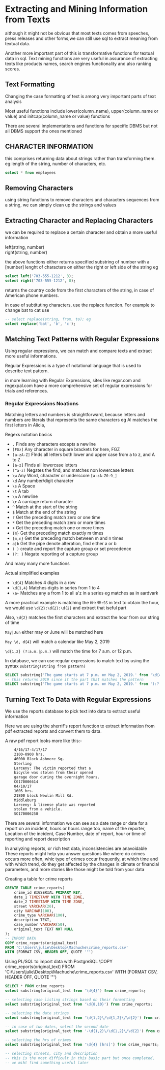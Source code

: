 # Extracting and Mining Information from Texts

although it might not be obvious that most texts comes from speeches, press releases and other forms,we can still use sql to extract meaning from textual data.

Another more important part of this is transformative functions for textual data in sql.
Text mining functions are very useful in assurance of extracting texts like products names, search engines functionality and also ranking scores.

## Text Formatting

Changing the case formatting of text is among very important parts of text analysis

Most useful functions include lower(column_name), upper(column_name or value) and initcap(column_name or value) functions

There are several implementations and functions for specific DBMS but not all DBMS support the ones mentioned

## CHARACTER INFORMATION

this comprises returning data about strings rather than transforming them. eg length of the string, number of characters, etc.

```sql
select * from employees
```

## Removing Characters

using string functions to remove characters and characters sequences from a string, we can simply clean up the strings and values

## Extracting Character and Replacing Characters

we can be required to replace a certain character and obtain a more useful information

left(string, number)<br>
right(string, number)

the above functions either returns specified substring of number with a [number] lenght of characters on either the right or left side of the string
eg

```sql
select left('703-555-1212', 3);
select right('703-555-1212', 8);
```

returns the country code from the first characters of the string, in case of American phone numbers.

in case of subtituting characters, use the replace function. For example to change bat to cat
use

```sql
-- select replace(string, from, to); eg
select replace('bat', 'b', 'c');
```

## Matching Text Patterns with Regular Expressions

Using regular expressions, we can match and compare texts and extract more useful informations.

Regular Expressions is a type of notational language that is used to describe text pattern.

in more learning with Regular Expressions, sites like regxr.com and regexpal.com have a more comprehensive set of regular expressions for trials and references.

### Regular Expressions Noations

Matching letters and numbers is straightforward, because letters and numbers are literals that represents the same characters eg Al matches the first letters in Alicia,

Regexs notation basics

- `.` Finds any characters excepts a newline
- `[FGz]` Any character in square brackets for here, FGZ
- `[a-zA-Z]` FInds all letters both lower and upper case from a to z, and A to Z
- `[a-z]` FInds all lowercase letters
- `[^a-z]` Negates the find, and matches non lowercase letters
- `\w` Any Word, character or underscore `[a-zA-Z0-9_]`
- `\d` Any number/digit character
- `\s` A Space
- `\t` A tab
- `\n` A newline
- `\r` A carriage return character
- `^` Match at the start of the string
- `$` Match at the end of the string
- `?` Get the preceding match zero or one time
- `*` Get the preceding match zero or more times
- `+` Get the preceding match one or more times
- `{m}` Get the preceding match exactly m times
- `{m,n}` Get the preceding match between m and n times
- `a|b` Get the pipe denote alteration, find either a or b
- `( )` create and report the capture group or set precedence
- `(?: )` Negate reporting of a capture group

And many many more functions

Actual simplified examples

- `\d{4}` Matches 4 digits in a row
- `\d{1,4}` Matches digits in series from 1 to 4
- `\a+` Matches any a from 1 to all a'z in a series eg matches aa in aardvark

A more practical example is matching the `HH:MM:SS` in text to obtain the hour, we would use
`\d{2}:\d{2}:\d{2}` and extract that iseful part

Also, `\d{2}` matches the first characters and extract the hour from our string of time

`May|Jun` either may or June will be matched here

`May \d, d{4}` will match a calendar like May 2, 2019

`\d{1,2} (?:a.m.|p.m.)` will match the time for 7 a.m. or 12 p.m.

In database, we can use regular expressions to match text by using the syntax `substring(string from pattern)`

```sql
SELECT substring('The game starts at 7 p.m. on May 2, 2019.' from '\d{4}');
-- this returns 2019 since it the part that matches the pattern
SELECT substring('The game starts at 7 p.m. on May 2, 2019.' from '(:? a.m.|p.m.)');
```

## Turning Text To Data with Regular Expressions

We use the reports database to pick text into data to extract useful information

Here we are using the sherrif's report function to extract information from pdf extracted reports and convert them to data.

A raw pdf report looks more like this:-

```txt
    4/16/17-4/17/17
    2100-0900 hrs.
    46000 Block Ashmere Sq.
    Sterling
    Larceny: The victim reported that a
    bicycle was stolen from their opened
    garage door during the overnight hours.
    C0170006614
    04/10/17
    1605 hrs.
    21800 block Newlin Mill Rd.
    Middleburg
    Larceny: A license plate was reported
    stolen from a vehicle.
    SO170006250
```

There are several information we can see as a date range or date for a report on an incident, hours or hours range too, name of the reporter, Location of the incident,
Case Number, date of report, hour or time of reporting and report description

In analyzing reports, or rich text data, inconsistencies are anavoidable
These reports might help you answer questions like where do crimes occurs more often, whic type of crimes occur frequently, at which time and with which trend, do they get affected by the changes in climate or financial parameters, and more stories like those might be told from your data

Creating a table for crime reports

```SQL
CREATE TABLE crime_reports(
    crime_id BIGSERIAL PRIMARY KEY,
    date_1 TIMESTAMP WITH TIME ZONE,
    date_2 TIMESTAMP WITH TIME ZONE,
    street VARCHAR(20),
    city VARCHAR(100),
    crime_type VARCHAR(100),
    description TEXT,
    case_number VARCHAR(50),
    original_text TEXT NOT NULL
);
-- IMPORT DATA
COPY crime_reports(original_text)
FROM 'C:\Users\julie\Desktop\Machuche\crime_reports.csv'
WITH (FORMAT CSV, HEADER OFF, QUOTE '"')
```

Using PL/SQL to import data with PostgreSQL
\COPY crime_reports(original_text) FROM 'C:\Users\julie\Desktop\Machuche\crime_reports.csv' WITH (FORMAT CSV, HEADER OFF, QUOTE '"')

```sql
SELECT * FROM crime_reports
select substring(original_text from '\d{4}') from crime_reports;

-- selecting case listing strings based on their formatting
select substring(original_text from '\d{8,10}') from crime_reports;

-- selecting the date strings
select substring(original_text from '\d{1,2}\/\d{1,2}\/\d{2}') from crime_reports;

-- in case of two dates, select the second date
select substring(original_text from '-\d{1,2}\/\d{1,2}\/\d{2}') from crime_reports;

-- selecting the hrs of crimes
select substring(original_text from '\d{4} [hrs]') from crime_reports;

-- selecting streets, city and description
-- this is the most difficult in this basic part but once completed,
-- we miht find something useful later

```

